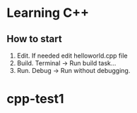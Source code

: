 # Learning C++

## How to start

1. Edit. If needed edit helloworld.cpp file
2. Build. Terminal -> Run build task...
3. Run. Debug -> Run without debugging.
# cpp-test1

